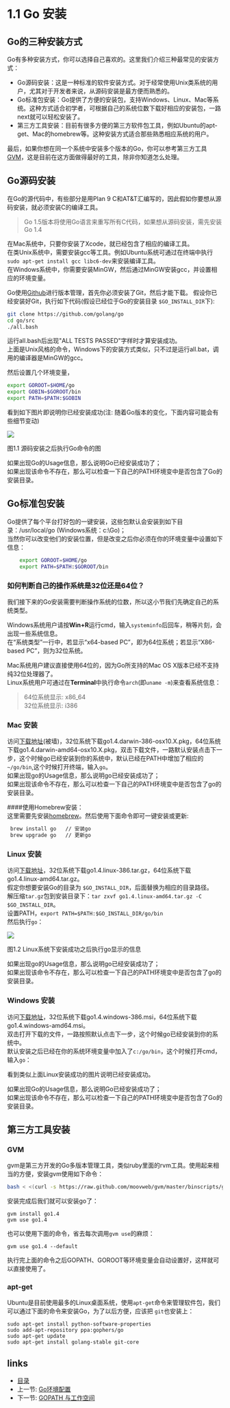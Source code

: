 # 1.1 Go 安装

## Go的三种安装方式
Go有多种安装方式，你可以选择自己喜欢的。这里我们介绍三种最常见的安装方式：

- Go源码安装：这是一种标准的软件安装方式。对于经常使用Unix类系统的用户，尤其对于开发者来说，从源码安装是最方便而熟悉的。
- Go标准包安装：Go提供了方便的安装包，支持Windows、Linux、Mac等系统。这种方式适合初学者，可根据自己的系统位数下载好相应的安装包，一路next就可以轻松安装了。
- 第三方工具安装：目前有很多方便的第三方软件包工具，例如Ubuntu的apt-get、Mac的homebrew等。这种安装方式适合那些熟悉相应系统的用户。

最后，如果你想在同一个系统中安装多个版本的Go，你可以参考第三方工具[GVM](https://github.com/moovweb/gvm)，这是目前在这方面做得最好的工具，除非你知道怎么处理。

## Go源码安装
在Go的源代码中，有些部分是用Plan 9 C和AT&T汇编写的，因此假如你要想从源码安装，就必须安装C的编译工具。
> Go 1.5版本将使用Go语言来重写所有C代码，如果想从源码安装，需先安装Go 1.4

在Mac系统中，只要你安装了Xcode，就已经包含了相应的编译工具。   
在类Unix系统中，需要安装gcc等工具。例如Ubuntu系统可通过在终端中执行`sudo apt-get install gcc libc6-dev`来安装编译工具。   
在Windows系统中，你需要安装MinGW，然后通过MinGW安装gcc，并设置相应的环境变量。

Go使用[Github](https://github.com/golang/go)进行版本管理，首先你必须安装了Git，然后才能下载。
假设你已经安装好Git，执行如下代码(假设已经位于Go的安装目录 `$GO_INSTALL_DIR`下): 
```sh
git clone https://github.com/golang/go
cd go/src
./all.bash
```

运行all.bash后出现"ALL TESTS PASSED"字样时才算安装成功。   
上面是Unix风格的命令，Windows下的安装方式类似，只不过是运行all.bat，调用的编译器是MinGW的gcc。

然后设置几个环境变量，
```sh
export GOROOT=$HOME/go
export GOBIN=$GOROOT/bin
export PATH=$PATH:$GOBIN
```

看到如下图片即说明你已经安装成功(注: 随着Go版本的变化，下面内容可能会有些细节变动)

![](images/1.1.mac.png?raw=true)

图1.1 源码安装之后执行Go命令的图

如果出现Go的Usage信息，那么说明Go已经安装成功了；   
如果出现该命令不存在，那么可以检查一下自己的PATH环境变中是否包含了Go的安装目录。


## Go标准包安装

Go提供了每个平台打好包的一键安装，这些包默认会安装到如下目录：/usr/local/go (Windows系统：c:\Go)；   
当然你可以改变他们的安装位置，但是改变之后你必须在你的环境变量中设置如下信息：
```sh
	export GOROOT=$HOME/go  
	export PATH=$PATH:$GOROOT/bin
```

### 如何判断自己的操作系统是32位还是64位？

我们接下来的Go安装需要判断操作系统的位数，所以这小节我们先确定自己的系统类型。 

Windows系统用户请按**Win+R**运行cmd，输入`systeminfo`后回车，稍等片刻，会出现一些系统信息。   
在“系统类型”一行中，若显示“x64-based PC”，即为64位系统；若显示“X86-based PC”，则为32位系统。   

Mac系统用户建议直接使用64位的，因为Go所支持的Mac OS X版本已经不支持纯32位处理器了。   
Linux系统用户可通过在**Terminal**中执行命令`arch`(即`uname -m`)来查看系统信息：
> 64位系统显示: x86_64   
> 32位系统显示: i386

### Mac 安装

访问[下载地址][downlink](被墙)，32位系统下载go1.4.darwin-386-osx10.X.pkg，64位系统下载go1.4.darwin-amd64-osx10.X.pkg，双击下载文件，一路默认安装点击下一步，这个时候go已经安装到你的系统中，默认已经在PATH中增加了相应的`~/go/bin`,这个时候打开终端，输入`go`。   
如果出现go的Usage信息，那么说明go已经安装成功了；   
如果出现该命令不存在，那么可以检查一下自己的PATH环境变中是否包含了go的安装目录。   

####使用Homebrew安装：   
这里需要先安装[homebrew](http://brew.sh/index_zh-cn.html)。然后使用下面命令即可一键安装或更新:   
```sh
 brew install go   // 安装go
 brew upgrade go   // 更新go
```

### Linux 安装

访问[下载地址][downlink]，32位系统下载go1.4.linux-386.tar.gz，64位系统下载go1.4.linux-amd64.tar.gz。   
假定你想要安装Go的目录为 `$GO_INSTALL_DIR`，后面替换为相应的目录路径。   
解压缩`tar.gz`包到安装目录下：`tar zxvf go1.4.linux-amd64.tar.gz -C $GO_INSTALL_DIR`。   
设置PATH，`export PATH=$PATH:$GO_INSTALL_DIR/go/bin`   
然后执行`go`：

![](images/1.1.linux.png?raw=true)

图1.2 Linux系统下安装成功之后执行go显示的信息

如果出现go的Usage信息，那么说明go已经安装成功了；   
如果出现该命令不存在，那么可以检查一下自己的PATH环境变中是否包含了go的安装目录。

### Windows 安装

访问[下载地址][downlink]，32位系统下载go1.4.windows-386.msi，64位系统下载go1.4.windows-amd64.msi。   
双击打开下载的文件，一路按照默认点击下一步，这个时候go已经安装到你的系统中。   
默认安装之后已经在你的系统环境变量中加入了`c:/go/bin`，这个时候打开cmd，输入`go`：

看到类似上面Linux安装成功的图片说明已经安装成功。

如果出现Go的Usage信息，那么说明Go已经安装成功了；   
如果出现该命令不存在，那么可以检查一下自己的PATH环境变中是否包含了Go的安装目录。

## 第三方工具安装
### GVM
gvm是第三方开发的Go多版本管理工具，类似ruby里面的rvm工具。使用起来相当的方便，安装gvm使用如下命令：
```sh
bash < <(curl -s https://raw.github.com/moovweb/gvm/master/binscripts/gvm-installer)
```

安装完成后我们就可以安装go了：
```
gvm install go1.4
gvm use go1.4
```
也可以使用下面的命令，省去每次调用`gvm use`的麻烦：
```
gvm use go1.4 --default
```

执行完上面的命令之后GOPATH、GOROOT等环境变量会自动设置好，这样就可以直接使用了。

### apt-get
Ubuntu是目前使用最多的Linux桌面系统，使用`apt-get`命令来管理软件包，我们可以通过下面的命令来安装Go，为了以后方便，应该把 `git`也安装上：
```
sudo apt-get install python-software-properties
sudo add-apt-repository ppa:gophers/go
sudo apt-get update
sudo apt-get install golang-stable git-core
```

## links
   * [目录](<preface.md>)
   * 上一节: [Go环境配置](<01.0.md>)
   * 下一节: [GOPATH 与工作空间](<01.2.md>)

[downlink]: http://golang.org/dl/ "Go安装包下载"
